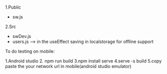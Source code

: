 1.Public
  - sw.js

2.Src
  - swDev.js
  - users.js --> in the useEffect saving in localstorage for offline support

To do testing on mobile:

1.Android studio
2. npm run build
3.npm install serve
4.serve -s build
5.copy paste the your network url in mobile(android studio emulator)

